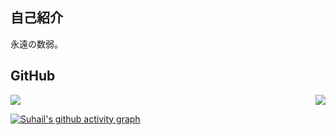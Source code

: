 ## 自己紹介
永遠の数弱。<br>

## GitHub
<a href="stat">
  <img src="https://github-readme-stats.vercel.app/api?username=rark7040&show_icons=true&theme=react&count_private=true&include_all_commits=true" align="right" />
  <img src="https://github-readme-stats.vercel.app/api/top-langs/?username=rark7040&layout=compact&theme=react" style="display: block; margin-: auto; margin-right: 0;"/>
</a>

[![Suhail's github activity graph](https://activity-graph.herokuapp.com/graph?username=rark7040&theme=react-dark)](https://github.com/rark7040)
